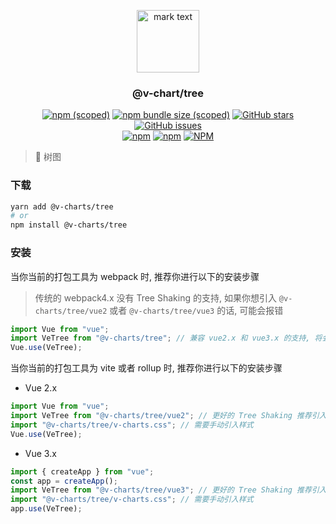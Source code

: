 <p align="center">
<img src="../../docs/.vuepress/public/favicon.ico" alt="mark text" width="100" height="100">
</p>

<h3 align="center">@v-chart/tree</h3>

<p align="center">
  <a href="https://www.npmjs.com/package/@v-charts/tree" target="_blank"><img alt="npm (scoped)" src="https://img.shields.io/npm/v/@v-charts/tree"></a>
  <a href="https://www.npmjs.com/package/@v-charts/tree" target="_blank"><img alt="npm bundle size (scoped)" src="https://img.shields.io/bundlephobia/min/@v-charts/tree"></a>
  <a href="https://github.com/denaro-org/v-charts2/stargazers" target="_blank"><img alt="GitHub stars" src="https://img.shields.io/github/stars/@v-charts/tree"></a>
  <a href="https://github.com/denaro-org/v-charts2/issues" target="_blank"><img alt="GitHub issues" src="https://img.shields.io/github/issues/denaro-org/v-charts2"></a>
  <br />
  <a href="https://www.npmjs.com/package/@v-charts/tree" target="_blank"><img alt="npm" src="https://img.shields.io/npm/dt/@v-charts/tree"></a>
  <a href="https://www.npmjs.com/package/@v-charts/tree" target="_blank"><img alt="npm" src="https://img.shields.io/npm/dm/@v-charts/tree"></a>
  <a href="https://github.com/denaro-org/v-charts2/blob/main/LICENSE" target="_blank"><img alt="NPM" src="https://img.shields.io/npm/l/@v-charts/tree"></a>
</p>

> :tada: 树图

### 下载

```bash
yarn add @v-charts/tree
# or
npm install @v-charts/tree
```

### 安装

当你当前的打包工具为 webpack 时, 推荐你进行以下的安装步骤

> 传统的 webpack4.x 没有 Tree Shaking 的支持, 如果你想引入 `@v-charts/tree/vue2` 或者 `@v-charts/tree/vue3` 的话, 可能会报错

```javascript
import Vue from "vue";
import VeTree from "@v-charts/tree"; // 兼容 vue2.x 和 vue3.x 的支持, 将会自动加载支持 vue2.x 的支持包或者支持 vue3.x 的支持包
Vue.use(VeTree);
```

当你当前的打包工具为 vite 或者 rollup 时, 推荐你进行以下的安装步骤

- Vue 2.x

```javascript
import Vue from "vue";
import VeTree from "@v-charts/tree/vue2"; // 更好的 Tree Shaking 推荐引入 vue2.x 的专属支持包
import "@v-charts/tree/v-charts.css"; // 需要手动引入样式
Vue.use(VeTree);
```

- Vue 3.x

```javascript
import { createApp } from "vue";
const app = createApp();
import VeTree from "@v-charts/tree/vue3"; // 更好的 Tree Shaking 推荐引入 vue3.x 的专属支持包
import "@v-charts/tree/v-charts.css"; // 需要手动引入样式
app.use(VeTree);
```
